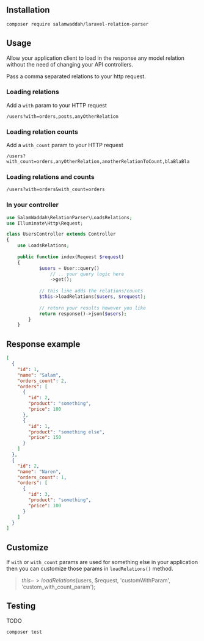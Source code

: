 ## Installation

```bash
composer require salamwaddah/laravel-relation-parser
```

## Usage

Allow your application client to load in the response any model relation without the need of changing your API
controllers.

Pass a comma separated relations to your http request.

### Loading relations

Add a `with` param to your HTTP request

`/users?with=orders,posts,anyOtherRelation`

### Loading relation counts

Add a `with_count` param to your HTTP request

`/users?with_count=orders,anyOtherRelation,anotherRelationToCount,blaBlaBla`

### Loading relations and counts

`/users?with=orders&with_count=orders`

### In your controller

```php
use SalamWaddah\RelationParser\LoadsRelations;
use Illuminate\Http\Request;

class UsersController extends Controller
{
    use LoadsRelations;
    
    public function index(Request $request)
    {
            $users = User::query()
                // .. your query logic here
                ->get();
    
            // this line adds the relations/counts
            $this->loadRelations($users, $request);
    
            // return your results however you like
            return response()->json($users);
        }
    }
```

## Response example

```json
[
  {
    "id": 1,
    "name": "Salam",
    "orders_count": 2,
    "orders": [
      {
        "id": 2,
        "product": "something",
        "price": 100
      },
      {
        "id": 1,
        "product": "something else",
        "price": 150
      }
    ]
  },
  {
    "id": 2,
    "name": "Naren",
    "orders_count": 1,
    "orders": [
      {
        "id": 3,
        "product": "something",
        "price": 100
      }
    ]
  }
]
```

## Customize

If `with` or `with_count` params are used for something else in your application then you can customize those params
in `loadRelations()` method.
> $this->loadRelations($users, $request, 'customWithParam', 'custom_with_count_param');

## Testing

TODO

```bash
composer test
```
